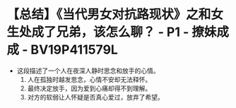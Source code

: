 # 【总结】《当代男女对抗路现状》之和女生处成了兄弟，该怎么聊？ - P1 - 撩妹成成 - BV19P411579L

-   这段描述了一个人在夜深人静时思念和放手的心情。
    1.  人在孤独时越发思念，心情不安却无法释怀。
    2.  最终决定放手，因为爱到心痛却得不到理解。
    3.  对方的软弱让人怀疑是否真心爱过，放弃了希望。